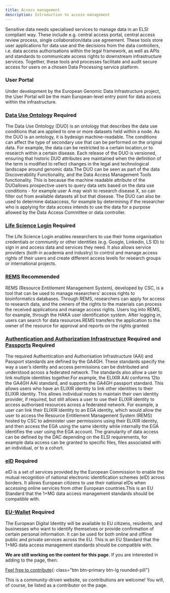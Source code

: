 ```yaml
---
title: Access management
description: Introduction to access management
---
```


Sensitive data needs specialised services to manage data in an ELSI compliant way. These include e.g. central access portal, central access review process, single collaboration/data use agreement. These tools store user applications for data use and the decisions from the data controllers, i.e. data access authorisations within the legal framework, as well as APIs and standards to communicate access rights to downstream infrastructure services. Together, these tools and processes facilitate and audit secure access for users on a chosen Data Processing service platform.

### User Portal
Under development by the European Genomic Data Infrastructure project, the User Portal will be the main European-level entry point for data access within the infrastructure.


### [Data Use Ontology](https://www.ga4gh.org/product/data-use-ontology-duo/) <span class="badge badge-warning">Required<i class="fa-sharp fa-regular fa-star"></i></span>
The Data Use Ontology (DUO) is an ontology that describes the data use conditions that are applied to one or more datasets held within a node. As the DUO is an ontology, it is bydesign machine-readable. The conditions can affect the type of secondary use that can be performed on the original data. For example, the data can be restricted to a certain location,or to research within a certain disease. Each release of the DUO is versioned, ensuring that historic DUO attributes are maintained when the definition of the term is modified to reflect changes in the legal and technological landscape around genomic data.The DUO can be seen as part of the data Discoverability Functionality, and the Data Access Management Tools functionality. This is because the machine readable attribute of the DUOallows prospective users to query data sets based on the data use conditions - for example user A may wish to research disease X, so can filter out from available datasets all but that disease. The DUO can also be used to determine dataaccess, for example by determining if the researcher who is applying for data access intends to use the data for a purpose allowed by the Data Access Committee or data controller.

### [Life Science Login](https://lifescience-ri.eu/ls-login/) <span class="badge badge-warning">Required<i class="fa-sharp fa-regular fa-star"></i></span>
The Life Science Login enables researchers to use their home organisation credentials or community or other identities (e.g. Google, Linkedin, LS ID) to sign in and access data and services they need. It also allows service providers (both in academia and industry) to control and manage access rights of their users and create different access levels for research groups or international projects.

### [REMS](https://www.elixir-finland.org/en/aai-rems-2/) <span class="badge badge-dark">Recommended<i class="fa-solid fa-thumbs-up"></i></span>
REMS (Resource Entitlement Management System), developed by CSC, is a tool that can be used to manage researchers’ access rights to bioinformatics databases. Through REMS, researchers can apply for access to research data, and the owners of the rights to the materials can process the received applications and manage access rights. Users log into REMS, for example, through the HAKA user identification system. After logging in, users can search for data resources.REMS transfers the application to the owner of the resource for approval and reports on the rights granted

### [Authentication and Authorization Infrastructure](https://www.ga4gh.org/product/aai/) <span class="badge badge-warning">Required<i class="fa-sharp fa-regular fa-star"></i></span> and [Passports](https://www.ga4gh.org/product/ga4gh-passports/) <span class="badge badge-warning">Required<i class="fa-sharp fa-regular fa-star"></i></span>
The required Authentication and Authorisation Infrastructure (AAI) and Passport standards are defined by the GA4GH. These standards specify the way a user’s identity and access permissions can be distributed and understood across a federated network. The standards also allow a user to link multiple identities together.For example, the ELIXIR AAI conforms 12to the GA4GH AAI standard, and supports the GA4GH passport standard. This allows users who have an ELIXIR identity to link other identities to their ELIXIR identity. This allows individual nodes to maintain their own identity provider, if required, but still allows a user to use their ELIXIR identity to access authorised resources across a federated network. For example, a user can link their ELIXIR identity to an EGA identity, which would allow the user to access the Resource Entitlement Management System (REMS) hosted by CSC to administer user permissions using their ELIXIR identity, and then access the EGA using the same identity while internally the EGA identifies the user using the EGA account. The granularity of data access can be defined by the DAC depending on the ELSI requirements, for example data access can be granted to specific files, files associated with an individual, or to a cohort.

### [eID](https://ec.europa.eu/digital-building-blocks/wikis/display/DIGITAL/eID) <span class="badge badge-warning">Required<i class="fa-sharp fa-regular fa-star"></i></span>
eID is a set of services provided by the European Commission to enable the mutual recognition of national electronic identification schemes (eID) across borders. It allows European citizens to use their national eIDs when accessing online services from other European countries.This is an EU Standard that the 1+MG data access management standards should be compatible with.

### [EU-Wallet](https://commission.europa.eu/strategy-and-policy/priorities-2019-2024/europe-fit-digital-age/european-digital-identity_en) <span class="badge badge-warning">Required<i class="fa-sharp fa-regular fa-star"></i></span>
The European Digital Identity will be available to EU citizens, residents, and businesses who want to identify themselves or provide confirmation of certain personal information. It can be used for both online and offline public and private services across the EU.  This is an EU Standard that the 1+MG data access management standards should be compatible with.




**We are still working on the content for this page.** If you are interested in adding to the page, then:

[Feel free to contribute](how_to_contribute){: class="btn btn-primary btn-lg rounded-pill"}

This is a community-driven website, so contributions are welcome! You will, of course, be listed as a contributor on the page.



